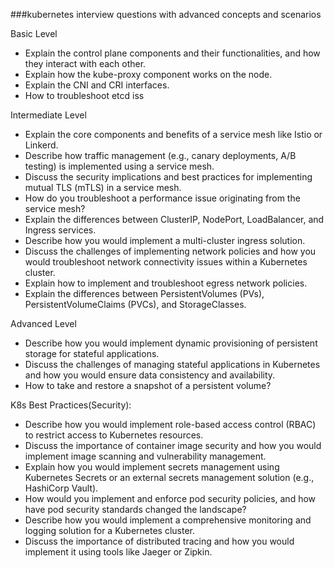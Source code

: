###kubernetes interview questions with advanced concepts and scenarios

Basic Level
- Explain the control plane components and their functionalities, and how they interact with each other.
- Explain how the kube-proxy component works on the node.
- Explain the CNI and CRI interfaces.
- How to troubleshoot etcd iss

Intermediate Level
- Explain the core components and benefits of a service mesh like Istio or Linkerd.
- Describe how traffic management (e.g., canary deployments, A/B testing)  is implemented using a service mesh.
- Discuss the security implications and best practices for implementing mutual TLS (mTLS)  in a service mesh.
- How do you troubleshoot a performance issue originating from the service mesh?
- Explain the differences between ClusterIP, NodePort, LoadBalancer, and Ingress services.
- Describe how you would implement a multi-cluster ingress solution.
- Discuss the challenges of implementing network policies and how you would troubleshoot network connectivity issues within a Kubernetes cluster.
- Explain how to implement and troubleshoot egress network policies.
- Explain the differences between PersistentVolumes (PVs), PersistentVolumeClaims (PVCs), and StorageClasses.

Advanced Level 
- Describe how you would implement dynamic provisioning of persistent storage for stateful applications.
- Discuss the challenges of managing stateful applications in Kubernetes and how you would ensure data consistency and availability.
- How to take and restore a snapshot of a persistent volume?

K8s Best Practices(Security):
- Describe how you would implement role-based access control (RBAC) to restrict access to Kubernetes resources.
- Discuss the importance of container image security and how you would implement image scanning and vulnerability management.
- Explain how you would implement secrets management using Kubernetes Secrets or an external secrets management solution (e.g., HashiCorp Vault).
- How would you implement and enforce pod security policies, and how have pod security standards changed the landscape?
- Describe how you would implement a comprehensive monitoring and logging solution for a Kubernetes cluster.
- Discuss the importance of distributed tracing and how you would implement it using tools like Jaeger or Zipkin.
